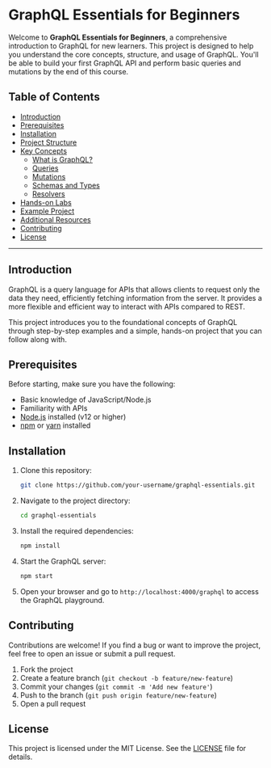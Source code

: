 # GraphQL Essentials for Beginners

Welcome to **GraphQL Essentials for Beginners**, a comprehensive introduction to GraphQL for new learners. This project is designed to help you understand the core concepts, structure, and usage of GraphQL. You'll be able to build your first GraphQL API and perform basic queries and mutations by the end of this course.

## Table of Contents
- [Introduction](#introduction)
- [Prerequisites](#prerequisites)
- [Installation](#installation)
- [Project Structure](#project-structure)
- [Key Concepts](#key-concepts)
  - [What is GraphQL?](#what-is-graphql)
  - [Queries](#queries)
  - [Mutations](#mutations)
  - [Schemas and Types](#schemas-and-types)
  - [Resolvers](#resolvers)
- [Hands-on Labs](#hands-on-labs)
- [Example Project](#example-project)
- [Additional Resources](#additional-resources)
- [Contributing](#contributing)
- [License](#license)

---

## Introduction

GraphQL is a query language for APIs that allows clients to request only the data they need, efficiently fetching information from the server. It provides a more flexible and efficient way to interact with APIs compared to REST.

This project introduces you to the foundational concepts of GraphQL through step-by-step examples and a simple, hands-on project that you can follow along with.

## Prerequisites

Before starting, make sure you have the following:
- Basic knowledge of JavaScript/Node.js
- Familiarity with APIs
- [Node.js](https://nodejs.org/) installed (v12 or higher)
- [npm](https://www.npmjs.com/) or [yarn](https://yarnpkg.com/) installed

## Installation

1. Clone this repository:
   ```bash
   git clone https://github.com/your-username/graphql-essentials.git
   ```
2. Navigate to the project directory:
   ```bash
   cd graphql-essentials
   ```
3. Install the required dependencies:
   ```bash
   npm install
   ```
4. Start the GraphQL server:
   ```bash
   npm start
   ```
5. Open your browser and go to `http://localhost:4000/graphql` to access the GraphQL playground.


## Contributing

Contributions are welcome! If you find a bug or want to improve the project, feel free to open an issue or submit a pull request.

1. Fork the project
2. Create a feature branch (`git checkout -b feature/new-feature`)
3. Commit your changes (`git commit -m 'Add new feature'`)
4. Push to the branch (`git push origin feature/new-feature`)
5. Open a pull request

## License

This project is licensed under the MIT License. See the [LICENSE](./LICENSE) file for details.